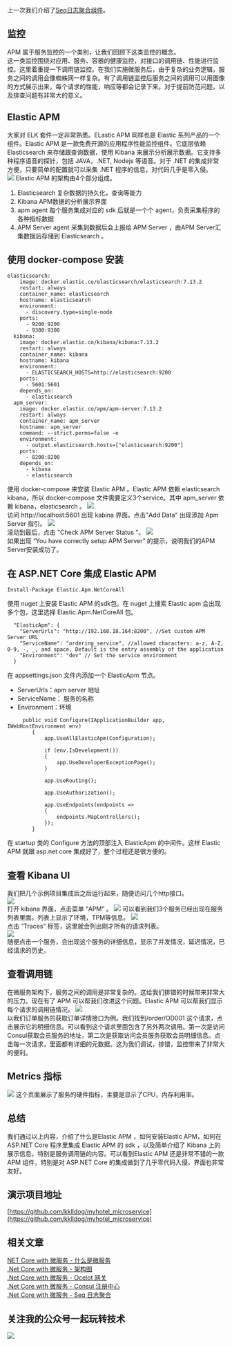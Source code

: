 上一次我们介绍了[Seq日志聚合组件](https://www.cnblogs.com/kklldog/p/netcore-with-microservices-05.html)。
## 监控
APM 属于服务监控的一个类别，让我们回顾下这类监控的概念。      
这一类监控围绕对应用、服务、容器的健康监控，对接口的调用链、性能进行监控。这里着重提一下调用链监控。在我们实施微服务后，由于复杂的业务逻辑，服务之间的调用会像蜘蛛网一样复杂。有了调用链监控后服务之间的调用可以用图像的方式展示出来，每个请求的性能，响应等都会记录下来。对于提前防范问题，以及排查问题有非常大的意义。
## Elastic APM
大家对 ELK 套件一定非常熟悉。ELastic APM 同样也是 Elastic 系列产品的一个组件。Elastic APM 是一款免费开源的应用程序性能监控组件。它底层依赖 Elasticsearch 来存储跟查询数据，使用 Kibana 来展示分析展示数据。它支持多种程序语音的探针，包括 JAVA，.NET, Nodejs 等语音。对于 .NET 的集成非常方便，只要简单的配置就可以采集 .NET 程序的信息，对代码几乎是零入侵。   
![](https://ftp.bmp.ovh/imgs/2021/06/6b902394e8223a52.png)
Elastic APM 的架构由4个部分组成。
1. Elasticsearch 复杂数据的持久化，查询等能力
2. Kibana APM数据的分析展示界面
3. apm agent 每个服务集成对应的 sdk 后就是一个个 agent，负责采集程序的各种指标数据
4. APM Server agent 采集到数据后会上报给 APM Server ，由APM Server汇集数据后存储到 Elasticsearch 。

## 使用 docker-compose 安装
```
elasticsearch:
    image: docker.elastic.co/elasticsearch/elasticsearch:7.13.2
    restart: always
    container_name: elasticsearch
    hostname: elasticsearch
    environment:
      - discovery.type=single-node
    ports:
      - 9200:9200
      - 9300:9300
  kibana:
    image: docker.elastic.co/kibana/kibana:7.13.2
    restart: always
    container_name: kibana
    hostname: kibana
    environment:
      - ELASTICSEARCH_HOSTS=http://elasticsearch:9200
    ports:
      - 5601:5601
    depends_on:
      - elasticsearch
  apm_server:
    image: docker.elastic.co/apm/apm-server:7.13.2
    restart: always
    container_name: apm_server
    hostname: apm_server
    command: --strict.perms=false -e
    environment:
      - output.elasticsearch.hosts=["elasticsearch:9200"]
    ports:
      - 8200:8200
    depends_on:
      - kibana
      - elasticsearch
```
使用 docker-compose 来安装 Elastic APM 。Elastic APM 依赖 elasticsearch kibana，所以 docker-compose 文件需要定义3个service。其中 apm_server 依赖 kibana，elasticsearch 。
![](https://ftp.bmp.ovh/imgs/2021/06/78b4ae8dca6a6ec3.png)   
访问 http://localhost:5601 出现 kabina 界面。点击"Add Data" 出现添加 Apm Server 指引。
![](https://ftp.bmp.ovh/imgs/2021/06/1e408cac3a5ee61d.png)    
滚动到最后，点击 "Check APM Server Status "。
![](https://ftp.bmp.ovh/imgs/2021/06/cfb82eb381005f62.png)    
如果出现 “You have correctly setup APM Server” 的提示，说明我们的APM Server安装成功了。
## 在 ASP.NET Core 集成 Elastic APM
```
Install-Package Elastic.Apm.NetCoreAll
```
使用 nuget 上安装 Elastic APM 的sdk包。在 nuget 上搜索 Elastic apm 会出现多个包，这里选择 Elastic.Apm.NetCoreAll 包。
```
  "ElasticApm": {
    "ServerUrls": "http://192.168.18.164:8200", //Set custom APM Server URL 
    "ServiceName": "ordering_service", //allowed characters: a-z, A-Z, 0-9, -, _, and space. Default is the entry assembly of the application
    "Environment": "dev" // Set the service environment
  }
```
在 appsettings.json 文件内添加一个 ElasticApm 节点。   
* ServerUrls：apm server 地址
* ServiceName： 服务的名称
* Environment：环境
```
     public void Configure(IApplicationBuilder app, IWebHostEnvironment env)
        {
            app.UseAllElasticApm(Configuration);

            if (env.IsDevelopment())
            {
                app.UseDeveloperExceptionPage();
            }

            app.UseRouting();

            app.UseAuthorization();

            app.UseEndpoints(endpoints =>
            {
                endpoints.MapControllers();
            });
        }
```
在 startup 类的 Configure 方法的顶部注入 ElasticApm 的中间件。这样 Elastic APM 就跟 asp.net core 集成好了，整个过程还是很方便的。
## 查看 Kibana UI
我们把几个示例项目集成后之后运行起来，随便访问几个http接口。   
![](https://ftp.bmp.ovh/imgs/2021/06/b7c98a78c4043f6f.png)   
打开 kibana 界面，点击菜单 “APM” 。
![](https://ftp.bmp.ovh/imgs/2021/06/54095d94fd19ca44.png)
可以看到我们3个服务已经出现在服务列表里面。列表上显示了环境，TPM等信息。
![](https://ftp.bmp.ovh/imgs/2021/06/8def57fdf45b9c80.png)   
点击 “Traces” 标签，这里就会列出刚才所有的请求列表。   
![](https://ftp.bmp.ovh/imgs/2021/06/8a6a09be19a9815e.png)   
随便点击一个服务，会出现这个服务的详细信息，显示了并发情况，延迟情况，已经请求的历史。   
## 查看调用链
在微服务架构下，服务之间的调用是非常复杂的。这给我们排错的时候带来非常大的压力。现在有了 APM 可以帮我们改进这个问题。Elastic APM 可以帮我们显示每个请求的调用链情况。
![](https://ftp.bmp.ovh/imgs/2021/06/295b62b851f0af24.png)    
以我们订单服务的获取订单详情接口为例。我们找到/order/OD001 这个请求，点击展示它的明细信息。可以看到这个请求里面包含了另外两次调用。第一次是访问Consul获取会员服务的地址，第二次是获取访问会员服务获取会员明细信息。点击每一次请求，里面都有详细的元数据。这为我们调试，排错，监控带来了非常大的便利。
## Metrics 指标
![](https://ftp.bmp.ovh/imgs/2021/06/1a77db22149ef473.png)
这个页面展示了服务的硬件指标，主要是显示了CPU，内存利用率。

## 总结
我们通过以上内容，介绍了什么是Elastic APM ，如何安装Elastic APM，如何在 ASP.NET Core 程序里集成 Elastic APM 的 sdk ，以及简单介绍了 Kibana 上的展示信息，特别是服务调用链的内容。可以看到Elastic APM 还是非常不错的一款 APM 组件，特别是对 ASP.NET Core 的集成做到了几乎零代码入侵，界面也非常友好。

## 演示项目地址
[https://github.com/kklldog/myhotel_microservice](https://github.com/kklldog/myhotel_microservice)
## 相关文章
[NET Core with 微服务 - 什么是微服务](https://www.cnblogs.com/kklldog/p/netcore-with-microservices-01.html)   
[.Net Core with 微服务 - 架构图](https://www.cnblogs.com/kklldog/p/netcore-with-microservices-02.html)   
[.Net Core with 微服务 - Ocelot 网关](https://www.cnblogs.com/kklldog/p/netcore-with-microservices-03.html)   
[.Net Core with 微服务 - Consul 注册中心](https://www.cnblogs.com/kklldog/p/netcore-with-microservices-04.html)   
[.Net Core with 微服务 - Seq 日志聚合](https://www.cnblogs.com/kklldog/p/netcore-with-microservices-05.html)   
## 关注我的公众号一起玩转技术   
![](https://s1.ax1x.com/2020/06/29/NfQjds.jpg)